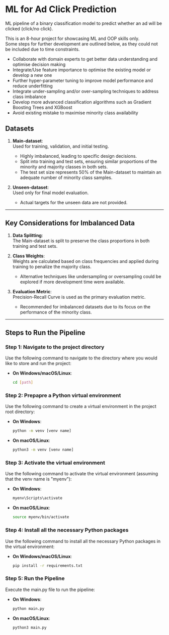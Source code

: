 # ML for Ad Click Prediction

ML pipeline of a binary classification model to predict whether an ad will be clicked (click/no click).

This is an 8-hour project for showcasing ML and OOP skills only.\
Some steps for further development are outlined below, as they could not be included due to time constraints.
- Collaborate with domain experts to get better data understanding and optimise decision making
- Integrate/Use feature importance to optimise the existing model or develop a new one
- Further hyper-parameter tuning to improve model performance and reduce underfitting
- Integrate under-sampling and/or over-sampling techniques to address class imbalance
- Develop more advanced classification algorithms such as Gradient Boosting Trees and XGBoost 
- Avoid existing mistake to maximise minority class availability

## Datasets

1. **Main-dataset**:  
   Used for training, validation, and initial testing.  
   - Highly imbalanced, leading to specific design decisions.
   - Split into training and test sets, ensuring similar proportions of the minority and majority classes in both sets.
   - The test set size represents 50% of the Main-dataset to maintain an adequate number of minority class samples.

2. **Unseen-dataset**:  
   Used only for final model evaluation.  
   - Actual targets for the unseen data are not provided.

---

## Key Considerations for Imbalanced Data

1. **Data Splitting**:  
   The Main-dataset is split to preserve the class proportions in both training and test sets.

2. **Class Weights**:  
   Weights are calculated based on class frequencies and applied during training to penalize the majority class.  
   - Alternative techniques like undersampling or oversampling could be explored if more development time were available.

3. **Evaluation Metric**:  
   Precision-Recall Curve is used as the primary evaluation metric.  
   - Recommended for imbalanced datasets due to its focus on the performance of the minority class.

---

## Steps to Run the Pipeline

### Step 1: Navigate to the project directory
Use the following command to navigate to the directory where you would like to store and run the project:
- **On Windows/macOS/Linux**:
   ```bash
   cd [path]
   ```

### Step 2: Prepapre a Python virtual environment
Use the following command to create a virtual environment in the project root directory:
- **On Windows**:
   ```bash
   python -m venv [venv name]
   ```

- **On macOS/Linux**:
   ```bash
   python3 -m venv [venv name]
   ```

### Step 3: Activate the virtual environment
Use the following command to activate the virtual environment (assuming that the venv name is "myenv"):
- **On Windows**:
   ```bash
   myenv\Scripts\activate
   ```

- **On macOS/Linux**:
   ```bash
   source myenv/bin/activate
   ```

### Step 4: Install all the necessary Python packages  
Use the following command to install all the necessary Python packages in the virtual environment:  
- **On Windows/macOS/Linux**:  
  ```bash
  pip install -r requirements.txt
  ```

### Step 5: Run the Pipeline  
Execute the main.py file to run the pipeline:  
- **On Windows**:  
  ```bash
  python main.py
  ```

- **On macOS/Linux**:  
  ```bash
  python3 main.py
  ```
